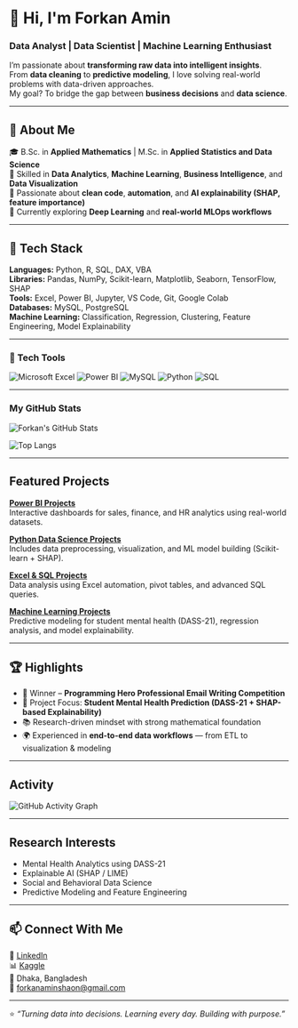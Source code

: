 
# 👋 Hi, I'm Forkan Amin  
###  Data Analyst |  Data Scientist | Machine Learning Enthusiast  

I’m passionate about **transforming raw data into intelligent insights**.  
From **data cleaning** to **predictive modeling**, I love solving real-world problems with data-driven approaches.  
My goal? To bridge the gap between **business decisions** and **data science**.  

---

## 🧠 About Me  
🎓 B.Sc. in **Applied Mathematics** | M.Sc. in **Applied Statistics and Data Science**  
💼 Skilled in **Data Analytics**, **Machine Learning**, **Business Intelligence**, and **Data Visualization**  
🚀 Passionate about **clean code**, **automation**, and **AI explainability (SHAP, feature importance)**  
🌱 Currently exploring **Deep Learning** and **real-world MLOps workflows**

---

## 🧰 Tech Stack  

**Languages:** Python, R, SQL, DAX, VBA  
**Libraries:** Pandas, NumPy, Scikit-learn, Matplotlib, Seaborn, TensorFlow, SHAP  
**Tools:** Excel, Power BI, Jupyter, VS Code, Git, Google Colab  
**Databases:** MySQL, PostgreSQL  
**Machine Learning:** Classification, Regression, Clustering, Feature Engineering, Model Explainability  


---

### 🔧 Tech Tools

![Microsoft Excel](https://img.shields.io/badge/Microsoft_Excel-217346?style=for-the-badge&logo=microsoft-excel&logoColor=white)
![Power BI](https://img.shields.io/badge/Power%20BI-F2C811?style=for-the-badge&logo=powerbi&logoColor=black)
![MySQL](https://img.shields.io/badge/MySQL-4479A1?style=for-the-badge&logo=mysql&logoColor=white)
![Python](https://img.shields.io/badge/Python-3776AB?style=for-the-badge&logo=python&logoColor=white)
![SQL](https://img.shields.io/badge/SQL-025E8C?style=for-the-badge&logo=sql&logoColor=white)

---

###  My GitHub Stats

![Forkan's GitHub Stats](https://github-readme-stats.vercel.app/api?username=forkanaminshaon&show_icons=true&theme=dark&hide_border=true&count_private=true)

![Top Langs](https://github-readme-stats.vercel.app/api/top-langs/?username=forkanaminshaon&layout=compact&theme=dark&hide_border=true)

---

##  Featured Projects  

[**Power BI Projects**](https://github.com/forkanaminshaon/Power-BI-Projects)  
Interactive dashboards for sales, finance, and HR analytics using real-world datasets.

[**Python Data Science Projects**](https://github.com/forkanaminshaon/Python-Projects)  
Includes data preprocessing, visualization, and ML model building (Scikit-learn + SHAP).

 [**Excel & SQL Projects**](https://github.com/forkanaminshaon/Microsoft-Excel-Projects)  
Data analysis using Excel automation, pivot tables, and advanced SQL queries.

[**Machine Learning Projects**](#)  
Predictive modeling for student mental health (DASS-21), regression analysis, and model explainability.

---

## 🏆 Highlights  
- 🥇 Winner – **Programming Hero Professional Email Writing Competition**  
- 🧩 Project Focus: **Student Mental Health Prediction (DASS-21 + SHAP-based Explainability)**  
- 📚 Research-driven mindset with strong mathematical foundation  
- 🌍 Experienced in **end-to-end data workflows** — from ETL to visualization & modeling  


---

##  Activity  
![GitHub Activity Graph](https://github-readme-activity-graph.vercel.app/graph?username=forkanaminshaon&theme=react-dark&bg_color=0D1117&hide_border=true)

---

##  Research Interests  
- Mental Health Analytics using DASS-21  
- Explainable AI (SHAP / LIME)  
- Social and Behavioral Data Science  
- Predictive Modeling and Feature Engineering  

---

## 📫 Connect With Me  
💼 [LinkedIn](https://linkedin.com/in/forkan-amin-shaon)  
📊 [Kaggle](https://www.kaggle.com/forkanaminshaon)  
📍 Dhaka, Bangladesh  
📧 forkanaminshaon@gmail.com  

---

⭐ *“Turning data into decisions. Learning every day. Building with purpose.”*  
